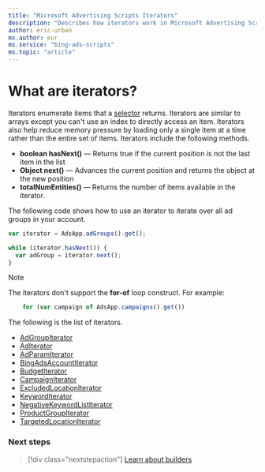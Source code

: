 ```yaml
---
title: "Microsoft Advertising Scripts Iterators"
description: "Describes how iterators work in Microsoft Advertising Scripts."
author: eric-urban
ms.author: eur
ms.service: "bing-ads-scripts"
ms.topic: "article"
---
```


# What are iterators?

Iterators enumerate items that a [selector](selectors.md) returns. Iterators are similar to arrays except you can't use an index to directly access an item. Iterators also help reduce memory pressure by loading only a single item at a time rather than the entire set of items. Iterators include the following methods.

- **boolean hasNext()** &mdash; Returns true if the current position is not the last item in the list
- **Object next()** &mdash; Advances the current position and returns the object at the new position
- **totalNumEntities()** &mdash; Returns the number of items available in the iterator.

The following code shows how to use an iterator to iterate over all ad groups in your account.

```javascript
var iterator = AdsApp.adGroups().get();

while (iterator.hasNext()) {
  var adGroup = iterator.next();
}
```

> [!NOTE]
> The iterators don't support the **for-of** loop construct. For example:
>  
> ```javascript
>     for (var campaign of AdsApp.campaigns().get())
> ```

The following is the list of iterators.

- [AdGroupIterator](../reference/AdGroupIterator.md)
- [AdIterator](../reference/AdIterator.md)
- [AdParamIterator](../reference/AdParamIterator.md)
- [BingAdsAccountIterator](../reference/BingAdsAccountIterator.md)
- [BudgetIterator](../reference/BudgetIterator.md)
- [CampaignIterator](../reference/CampaignIterator.md)
- [ExcludedLocationIterator](../reference/ExcludedLocationIterator.md)
- [KeywordIterator](../reference/KeywordIterator.md)
- [NegativeKeywordListIterator](../reference/NegativeKeywordListIterator.md)
- [ProductGroupIterator](../reference/ProductGroupIterator.md)
- [TargetedLocationIterator](../reference/TargetedLocationIterator.md)

### Next steps

> [!div class="nextstepaction"]
> [Learn about builders](./builders.md)
